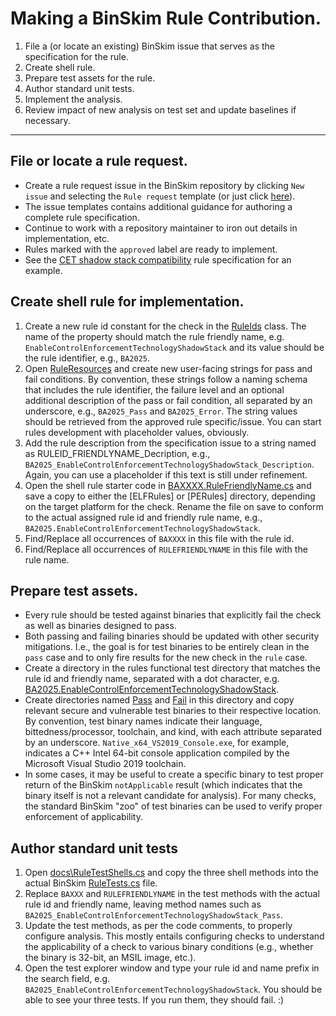 # Making a BinSkim Rule Contribution.

1. File a (or locate an existing) BinSkim issue that serves as the specification for the rule.
2. Create shell rule.
3. Prepare test assets for the rule.
4. Author standard unit tests.
5. Implement the analysis. 
6. Review impact of new analysis on test set and update baselines if necessary.
----
## File or locate a rule request.
- Create a rule request issue in the BinSkim repository by clicking `New issue` and selecting the `Rule request` template (or just click [here](https://github.com/microsoft/binskim/issues/new?assignees=&labels=rule-request&template=rule-request.md&title=%5BRULE+REQUEST%5D+Concise+description+of+new+analysis)).
- The issue templates contains additional guidance for authoring a complete rule specification.
- Continue to work with a repository maintainer to iron out details in implementation, etc.
- Rules marked with the `approved` label are ready to implement.
- See the [CET shadow stack compatibility](https://github.com/microsoft/binskim/issues/277) rule specification for an example.

## Create shell rule for implementation.
1. Create a new rule id constant for the check in the [RuleIds](https://github.com/microsoft/binskim/blob/master/src/BinSkim.Rules/RuleIds.cs) class. The name of the property should match the rule friendly name, e.g. `EnableControlEnforcementTechnologyShadowStack` and its value should be the rule identifier, e.g., `BA2025`.
2. Open [RuleResources](https://github.com/microsoft/binskim/blob/master/src/BinSkim.Rules/RuleResources.resx) and create new user-facing strings for pass and fail conditions. By convention, these strings follow a naming schema that includes the rule identifier, the failure level and an optional additional description of the pass or fail condition, all separated by an underscore, e.g., `BA2025_Pass` and `BA2025_Error`. The string values should be retrieved from the approved rule specific/issue. You can start rules development with placeholder values, obviously.
3. Add the rule description from the specification issue to a string named as RULEID_FRIENDLYNAME_Decription, e.g., `BA2025_EnableControlEnforcementTechnologyShadowStack_Description`. Again, you can use a placeholder if this text is still under refinement.
4. Open the shell rule starter code in [BAXXXX.RuleFriendlyName.cs]() and save a copy to either the [ELFRules] or [PERules] directory, depending on the target platform for the check. Rename the file on save to conform to the actual assigned rule id and friendly rule name, e.g., `BA2025.EnableControlEnforcementTechnologyShadowStack`.
4. Find/Replace all occurrences of `BAXXXX` in this file with the rule id.
5. Find/Replace all occurrences of `RULEFRIENDLYNAME` in this file with the rule name. 


## Prepare test assets.
- Every rule should be tested against binaries that explicitly fail the check as well as binaries designed to pass. 
- Both passing and failing binaries should be updated with other security mitigations. I.e., the goal is for test binaries to be entirely clean in the `pass` case and to only fire results for the new check in the `rule` case.
- Create a directory in the rules functional test directory that matches the rule id and friendly name, separated with a dot character, e.g. [BA2025.EnableControlEnforcementTechnologyShadowStack](https://github.com/microsoft/binskim/tree/master/src/Test.FunctionalTests.BinSkim.Rules/FunctionalTestsData/BA2025.EnableControlEnforcementTechnologyShadowStack).
- Create directories named [Pass](https://github.com/microsoft/binskim/tree/master/src/Test.FunctionalTests.BinSkim.Rules/FunctionalTestsData/BA2025.EnableControlEnforcementTechnologyShadowStack/Pass) and [Fail](https://github.com/microsoft/binskim/tree/master/src/Test.FunctionalTests.BinSkim.Rules/FunctionalTestsData/BA2025.EnableControlEnforcementTechnologyShadowStack/Fail) in this directory and copy relevant secure and vulnerable test binaries to their respective location.
By convention, test binary names indicate their language, bittedness/processor, toolchain, and kind, with each attribute separated by an underscore. `Native_x64_VS2019_Console.exe`, for example, indicates a C++ Intel 64-bit console application compiled by the Microsoft Visual Studio 2019 toolchain.
- In some cases, it may be useful to create a specific binary to test proper return of the BinSkim `notApplicable` result (which indicates that the binary itself is not a relevant candidate for analysis). For many checks, the standard BinSkim "zoo" of test binaries can be used to verify proper enforcement of applicability. 

## Author standard unit tests
1. Open [docs\RuleTestShells.cs](https://github.com/microsoft/binskim/blob/master/docs/RuleTestShells.cs) and copy the three shell methods into the actual BinSkim [RuleTests.cs](https://github.com/microsoft/binskim/blob/master/src/Test.FunctionalTests.BinSkim.Rules/RuleTests.cs) file.
2. Replace `BAXXX` and `RULEFRIENDLYNAME` in the test methods with the actual rule id and friendly name, leaving method names such as `BA2025_EnableControlEnforcementTechnologyShadowStack_Pass`.
3. Update the test methods, as per the code comments, to properly configure analysis. This mostly entails configuring checks to understand the applicability of a check to various binary conditions (e.g., whether the binary is 32-bit, an MSIL image, etc.).
4. Open the test explorer window and type your rule id and name prefix in the search field, e.g. `BA2025_EnableControlEnforcementTechnologyShadowStack`. You should be able to see your three tests. If you run them, they should fail. :)